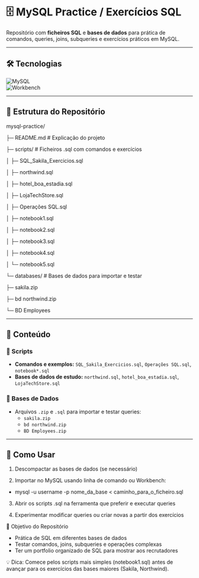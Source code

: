 # 🗄️ MySQL Practice / Exercícios SQL

Repositório com **ficheiros SQL** e **bases de dados** para prática de comandos, queries, joins, subqueries e exercícios práticos em MySQL.

---

## 🛠️ Tecnologias

![MySQL](https://img.shields.io/badge/MySQL-4479A1?style=for-the-badge&logo=mysql&logoColor=white)  
![Workbench](https://img.shields.io/badge/MySQL_Workbench-005E8A?style=for-the-badge&logo=mysql&logoColor=white)

---

## 📂 Estrutura do Repositório
mysql-practice/

├─ README.md                    # Explicação do projeto

├─ scripts/                     # Ficheiros .sql com comandos e exercícios

│ ├─ SQL_Sakila_Exercicios.sql

│ ├─ northwind.sql

│ ├─ hotel_boa_estadia.sql

│ ├─ LojaTechStore.sql

│ ├─ Operações SQL.sql

│ ├─ notebook1.sql

│ ├─ notebook2.sql

│ ├─ notebook3.sql

│ ├─ notebook4.sql

│ └─ notebook5.sql

└─ databases/                    # Bases de dados para importar e testar

  ├─ sakila.zip
  
  ├─ bd northwind.zip
  
  └─ BD Employees

---

## 📖 Conteúdo

### 📝 Scripts
- **Comandos e exemplos:** `SQL_Sakila_Exercicios.sql`, `Operações SQL.sql`, `notebook*.sql`
- **Bases de dados de estudo:** `northwind.sql`, `hotel_boa_estadia.sql`, `LojaTechStore.sql`

### 💾 Bases de Dados
- Arquivos `.zip` e `.sql` para importar e testar queries:
  - `sakila.zip`
  - `bd northwind.zip`
  - `BD Employees.zip`

---

## 🚀 Como Usar

1. Descompactar as bases de dados (se necessário)
  
2. Importar no MySQL usando linha de comando ou Workbench:
- mysql -u username -p nome_da_base < caminho_para_o_ficheiro.sql

3. Abrir os scripts .sql na ferramenta que preferir e executar queries

4. Experimentar modificar queries ou criar novas a partir dos exercícios

🎯 Objetivo do Repositório
- Prática de SQL em diferentes bases de dados
- Testar comandos, joins, subqueries e operações complexas
- Ter um portfolio organizado de SQL para mostrar aos recrutadores

💡 Dica: Comece pelos scripts mais simples (notebook1.sql) antes de avançar para os exercícios das bases maiores (Sakila, Northwind).

